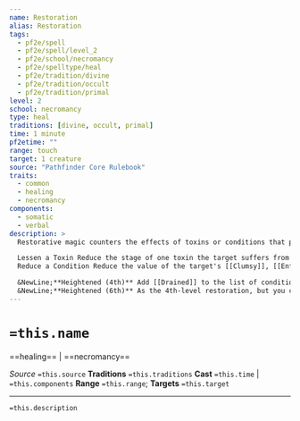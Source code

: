 ```yaml
---
name: Restoration
alias: Restoration
tags:
  - pf2e/spell
  - pf2e/spell/level_2
  - pf2e/school/necromancy
  - pf2e/spelltype/heal
  - pf2e/tradition/divine
  - pf2e/tradition/occult
  - pf2e/tradition/primal
level: 2
school: necromancy
type: heal
traditions: [divine, occult, primal]
time: 1 minute
pf2etime: ""
range: touch
target: 1 creature
source: "Pathfinder Core Rulebook"
traits:
  - common
  - healing
  - necromancy
components:
  - somatic
  - verbal
description: >
  Restorative magic counters the effects of toxins or conditions that prevent a creature from functioning at its best. When you cast restoration, choose to either reduce a condition or lessen the effect of a toxin. A creature can benefit from only one restoration spell each day, and it can't benefit from restoration more than once to reduce the stage of the same exposure to a given toxin.

  Lessen a Toxin Reduce the stage of one toxin the target suffers from by one stage. This can't reduce the stage below stage 1 or cure the affliction.
  Reduce a Condition Reduce the value of the target's [[Clumsy]], [[Enfeebled]], or [[Stupefied]] condition by 2. You can instead reduce two of the listed conditions by 1 each.

  &NewLine;**Heightened (4th)** Add [[Drained]] to the list of conditions you can reduce. When you lessen a toxin, reduce the stage by two. You also gain a third option that allows you to reduce the target's [[Doomed]] value by 1. You can't use this to reduce a permanent Doomed condition.
  &NewLine;**Heightened (6th)** As the 4th-level restoration, but you can reduce a permanent Doomed condition if you add a spellcasting action and a material component while Casting the Spell, during which you provide 100 gp worth of diamond dust as a cost.
---
```

# `=this.name`
==healing== | ==necromancy==

*Source* `=this.source`
**Traditions** `=this.traditions`
**Cast** `=this.time` | `=this.components`
**Range** `=this.range`; **Targets** `=this.target`

***
`=this.description`